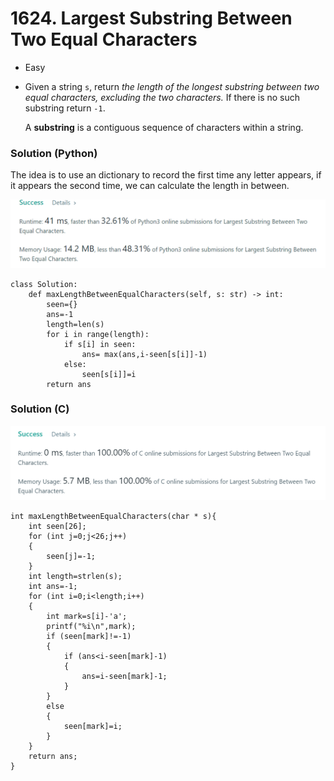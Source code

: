 # 1624. Largest Substring Between Two Equal Characters

* Easy
*   Given a string `s`, return _the length of the longest substring between two equal characters, excluding the two characters._ If there is no such substring return `-1`.

    A **substring** is a contiguous sequence of characters within a string.

### Solution (Python)

The idea is to use an dictionary to record the first time any letter appears, if it appears the second time, we can calculate the length in between.&#x20;

![](<../.gitbook/assets/image (5) (1) (1) (1) (1) (1) (1) (1).png>)

```
class Solution:
    def maxLengthBetweenEqualCharacters(self, s: str) -> int:
        seen={}
        ans=-1
        length=len(s)
        for i in range(length):
            if s[i] in seen:
                ans= max(ans,i-seen[s[i]]-1)
            else:
                seen[s[i]]=i
        return ans
```



### Solution (C)

![](<../.gitbook/assets/image (10) (1) (1) (1) (1) (1) (1) (1) (1) (1).png>)

```
int maxLengthBetweenEqualCharacters(char * s){
    int seen[26];
    for (int j=0;j<26;j++)
    {
        seen[j]=-1;
    }
    int length=strlen(s);
    int ans=-1;
    for (int i=0;i<length;i++)
    {
        int mark=s[i]-'a';
        printf("%i\n",mark);
        if (seen[mark]!=-1)
        {
            if (ans<i-seen[mark]-1)
            {
                ans=i-seen[mark]-1;
            }
        }
        else
        {
            seen[mark]=i;
        }
    }
    return ans;
}
```
